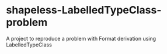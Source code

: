 # shapeless-LabelledTypeClass-problem
A project to reproduce a problem with Format derivation using LabelledTypeClass
